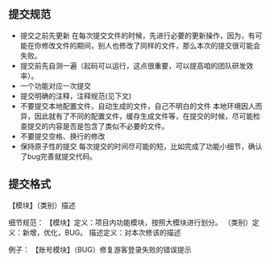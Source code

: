 ## 提交规范
- 提交之前先更新
在每次提交文件的时候，先进行必要的更新操作，因为，有可能在你修改文件的期间，别人也修改了同样的文件，那么本次的提交很可能会失败。
- 提交前先自测一遍（起码可以运行，这点很重要，可以提高咱的团队研发效率）。
- 一个功能对应一次提交
- 提交明确的注释，注释规范(见下文)
- 不要提交本地配置文件，自动生成的文件，自己不明白的文件
本地环境因人而异，因此就有了不同的配置文件，缓存生成文件等，在提交的时候，尽可能检查提交的内容是否是包含了类似不必要的文件。
- 不要提交空格、换行的修改
- 保持原子性的提交
每次提交的时间尽可能的短，比如完成了功能小细节，确认了bug完善就提交代码。




## 提交格式
【模块】（类别）描述


细节规范：
【模块】定义：项目内功能模块，按照大模块进行划分。
（类别）定义：新增，优化，BUG。
描述定义：对本次修该的描述


例子： 【账号模块】（BUG）修复游客登录失败的错误提示





